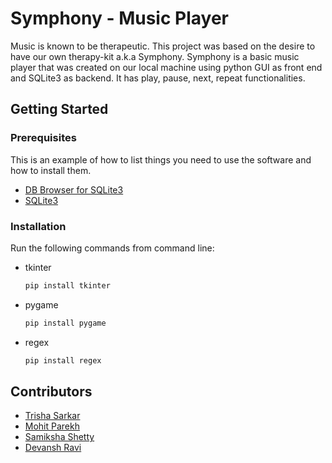 # Symphony - Music Player

Music is known to be therapeutic. This project was based on the desire to have our own therapy-kit a.k.a Symphony. Symphony is a basic music player that was created on our local machine using python GUI as front end and SQLite3 as backend. It has play, pause, next, repeat functionalities.

<!-- GETTING STARTED -->
## Getting Started

### Prerequisites

This is an example of how to list things you need to use the software and how to install them.
* [DB Browser for SQLite3](https://sqlitebrowser.org/dl/)
* [SQLite3](https://www.sqlite.org/download.html)

### Installation

Run the following commands from command line:
* tkinter
   ```sh
   pip install tkinter
   ```
* pygame
   ```sh
   pip install pygame
   ```
* regex
   ```sh
   pip install regex
   ```
## Contributors

* [Trisha Sarkar](https://github.com/trishasarkar)
* [Mohit Parekh](https://github.com/mohitparekh7)
* [Samiksha Shetty](https://github.com/samiksha-18)
* [Devansh Ravi](https://github.com/Devansh3574)
